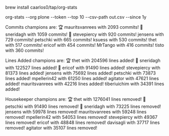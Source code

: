 brew install caarlos0/tap/org-stats

org-stats --org plone --token <TOKEN> --top 10 --csv-path out.csv --since 1y

Commits champions are:
🏆 mauritsvanrees with 2093 commits!
🥈 sneridagh with 1059 commits!
🥉 stevepiercy with 920 commits!
jensens with 729 commits!
petschki with 665 commits!
ksuess with 530 commits!
thet with 517 commits!
ericof with 454 commits!
MrTango with 416 commits!
tisto with 360 commits!

Lines Added champions are:
🏆 thet with 204596 lines added!
🥈 sneridagh with 122527 lines added!
🥉 ericof with 91490 lines added!
stevepiercy with 81373 lines added!
jensens with 75692 lines added!
petschki with 73873 lines added!
mpellerin42 with 61250 lines added!
agitator with 47621 lines added!
mauritsvanrees with 42216 lines added!
tiberiuichim with 34391 lines added!

Housekeeper champions are:
🏆 thet with 1276041 lines removed!
🥈 petschki with 91490 lines removed!
🥉 sneridagh with 73225 lines removed!
jensens with 59978 lines removed!
mauritsvanrees with 59248 lines removed!
mpellerin42 with 54053 lines removed!
stevepiercy with 49367 lines removed!
ericof with 48848 lines removed!
davisagli with 37717 lines removed!
agitator with 35107 lines removed!
